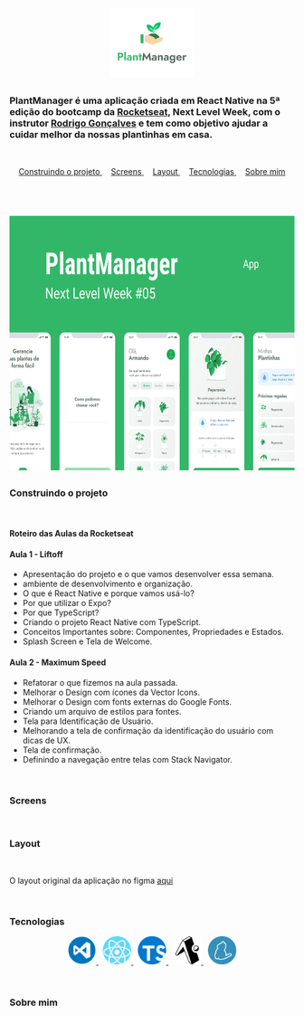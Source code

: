 <h1
  align="center"
>
  <img
    width="30%"
    src="./readmeScreens/icone.png"
  >
</h1>

### PlantManager é uma aplicação criada em React Native na 5ª edição do bootcamp da [Rocketseat](https://rocketseat.com.br/), Next Level Week, com o instrutor [Rodrigo Gonçalves](https://github.com/rodrigorgtic) e tem como objetivo ajudar a cuidar melhor da nossas plantinhas em casa.

<br
/>
<p
  align="center"
>
  <a
    href="#construindo-o-projeto"
  >
    Construindo o projeto
  </a>&nbsp;&nbsp;&nbsp;
  <a
    href="#screens"
  >
    Screens
  </a>&nbsp;&nbsp;&nbsp;
  <a
    href="#layout"
  >
    Layout
  </a>&nbsp;&nbsp;&nbsp;
  <a
    href="#tecnologias"
  >
  Tecnologias
  </a>&nbsp;&nbsp;&nbsp;
  <a
    href="#sobre-mim"
  >
  Sobre mim
  </a>
</p><br
/>

<h1
  align="center"
>
  <img
    height="450px"
    src="./readmeScreens/Capa.png"
  >
</h1>

### Construindo o projeto

<br
/>

#### Roteiro das Aulas da Rocketseat

#### Aula 1 - Liftoff

- Apresentação do projeto e o que vamos desenvolver essa semana.
- ambiente de desenvolvimento e organização.
- O que é React Native e porque vamos usá-lo?
- Por que utilizar o Expo?
- Por que TypeScript?
- Criando o projeto React Native com TypeScript.
- Conceitos Importantes sobre: Componentes, Propriedades e Estados.
- Splash Screen e Tela de Welcome.

#### Aula 2 - Maximum Speed

- Refatorar o que fizemos na aula passada.
- Melhorar o Design com ícones da Vector Icons.
- Melhorar o Design com fonts externas do Google Fonts.
- Criando um arquivo de estilos para fontes.
- Tela para Identificação de Usuário.
- Melhorando a tela de confirmação da identificação do usuário com dicas de UX.
- Tela de confirmação.
- Definindo a navegação entre telas com Stack Navigator.

<br
/>

### Screens

<br
/>

### Layout

<br
/>
<p>O layout original da aplicação no figma <a href="https://www.figma.com/file/IhQRtrOZdu3TrvkPYREzOy/PlantManager/duplicate" target="_blank">aqui</a>

<br
/>

### Tecnologias

<center
  align="center"
>
  <a
    href="https://code.visualstudio.com/"
  >
    <img
      width="50px"
      src="./readmeScreens/vscode.png"
    >
  </a>&nbsp;
  <a
    href="https://reactnative.dev/"
  >
    <img
      width="50px"
      src="./readmeScreens/react.svg"
    >
  </a>&nbsp;
  <a
    href="https://www.typescriptlang.org/"
  >
    <img
      width="50px"
      src="./readmeScreens/typescript.svg"
    >
  </a>&nbsp;
  <a
    href="https://expo.io/"
  >
    <img
      width="50px"
      src="./readmeScreens/expo.svg"
    >
  </a>&nbsp;
    <a
    href="https://expo.io/"
  >
    <img
      width="50px"
      src="./readmeScreens/yarn.svg"
    >
  </a>
</center>

<br
/>

### Sobre mim

<br
/>